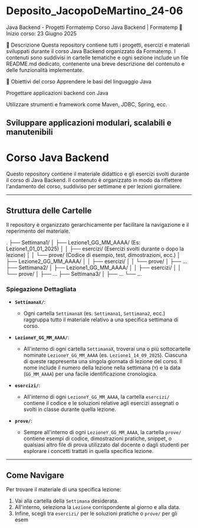 # Deposito_JacopoDeMartino_24-06

Java Backend - Progetti Formatemp
Corso Java Backend | Formatemp
📅 Inizio corso: 23 Giugno 2025

📂 Descrizione
Questa repository contiene tutti i progetti, esercizi e materiali sviluppati durante il corso Java Backend organizzato da Formatemp.
I contenuti sono suddivisi in cartelle tematiche e ogni sezione include un file README.md dedicato, contenente una breve descrizione del contenuto e delle funzionalità implementate.

📌 Obiettivi del corso
Apprendere le basi del linguaggio Java

Progettare applicazioni backend con Java

Utilizzare strumenti e framework come Maven, JDBC, Spring, ecc.

## Sviluppare applicazioni modulari, scalabili e manutenibili

# Corso Java Backend

Questo repository contiene il materiale didattico e gli esercizi svolti durante il corso di Java Backend. Il contenuto è organizzato in modo da riflettere l'andamento del corso, suddiviso per settimane e per lezioni giornaliere.

---

## Struttura delle Cartelle

Il repository è organizzato gerarchicamente per facilitare la navigazione e il reperimento del materiale.

.
├── Settimana1/
│ ├── Lezione1_GG_MM_AAAA/ (Es: Lezione1_01_01_2025)
│ │ ├── esercizi/ (Esercizi svolti durante o dopo la lezione)
│ │ └── prove/ (Codice di esempio, test, dimostrazioni, ecc.)
│ ├── Lezione2_GG_MM_AAAA/
│ │ ├── esercizi/
│ │ └── prove/
│ ├── ...
├── Settimana2/
│ ├── Lezione1_GG_MM_AAAA/
│ │ ├── esercizi/
│ │ └── prove/
│ ├── ...
├── Settimana3/
│ ├── ...
└── ...

### Spiegazione Dettagliata

- **`SettimanaX/`**:

  - Ogni cartella `SettimanaX` (es. `Settimana1`, `Settimana2`, ecc.) raggruppa tutto il materiale relativo a una specifica settimana di corso.

- **`LezioneY_GG_MM_AAAA/`**:

  - All'interno di ogni cartella `SettimanaX`, troverai una o più sottocartelle nominate `LezioneY_GG_MM_AAAA` (es. `Lezione1_14_09_2025`). Ciascuna di queste rappresenta una singola giornata di lezione del corso. Il nome include il numero della lezione nella settimana (`Y`) e la data (`GG_MM_AAAA`) per una facile identificazione cronologica.

- **`esercizi/`**:

  - All'interno di ogni `LezioneY_GG_MM_AAAA`, la cartella `esercizi/` contiene il codice e le soluzioni relative agli esercizi assegnati o svolti in classe durante quella lezione.

- **`prove/`**:
  - Sempre all'interno di ogni `LezioneY_GG_MM_AAAA`, la cartella `prove/` contiene esempi di codice, dimostrazioni pratiche, snippet, o qualsiasi altro file di prova utilizzato dal docente o dagli studenti per esplorare i concetti trattati in quella specifica lezione.

---

## Come Navigare

Per trovare il materiale di una specifica lezione:

1.  Vai alla cartella della `Settimana` desiderata.
2.  All'interno, seleziona la `Lezione` corrispondente al giorno e alla data.
3.  Infine, scegli tra `esercizi/` per le soluzioni pratiche o `prove/` per gli esem
